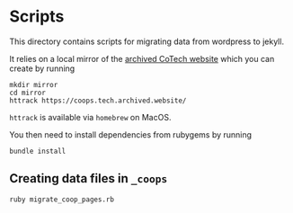 # Scripts

This directory contains scripts for migrating data from wordpress to jekyll.

It relies on a local mirror of the [archived CoTech website](https://coops.tech.archived.website/) which you can create by running

    mkdir mirror
    cd mirror
    httrack https://coops.tech.archived.website/

`httrack` is available via `homebrew` on MacOS.

You then need to install dependencies from rubygems by running

    bundle install

## Creating data files in `_coops`

    ruby migrate_coop_pages.rb
